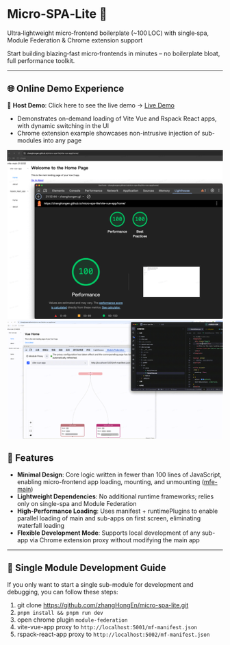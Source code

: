 # Micro‑SPA‑Lite 🚀

Ultra‑lightweight micro‑frontend boilerplate (~100 LOC) with single‑spa, Module Federation & Chrome extension support

Start building blazing‑fast micro‑frontends in minutes – no boilerplate bloat, full performance toolkit.

---

## 🌐 Online Demo Experience

🔗 **Host Demo**: Click here to see the live demo -> [Live Demo](https://zhanghongen.github.io/micro-spa-lite/vite-vue-app/home/) 
- Demonstrates on-demand loading of Vite Vue and Rspack React apps, with dynamic switching in the UI
- Chrome extension example showcases non-intrusive injection of sub-modules into any page


![](./docs/img/performance.png)
![](./docs/img/develop.gif)


## 🚀 Features

-	**Minimal Design**: Core logic written in fewer than 100 lines of JavaScript, enabling micro-frontend app loading, mounting, and unmounting ([mfe-main](https://github.com/zhangHongEn/micro-spa-lite/tree/main/mfe-main/src))
-	**Lightweight Dependencies**: No additional runtime frameworks; relies only on single-spa and Module Federation
-	**High-Performance Loading**: Uses manifest + runtimePlugins to enable parallel loading of main and sub-apps on first screen, eliminating waterfall loading
-	**Flexible Development Mode**: Supports local development of any sub-app via Chrome extension proxy without modifying the main app

---

## 🧩 Single Module Development Guide

If you only want to start a single sub-module for development and debugging, you can follow these steps:
1. git clone https://github.com/zhangHongEn/micro-spa-lite.git
2. `pnpm install && pnpm run dev`
3. open chrome plugin `module-federation`
4. vite-vue-app proxy to `http://localhost:5001/mf-manifest.json`
5. rspack-react-app proxy to `http://localhost:5002/mf-manifest.json`
